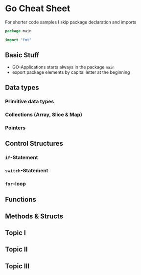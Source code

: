 # Go Cheat Sheet


For shorter code samples I skip package declaration and imports

<!-- code -->
```go
package main

import "fmt"
```

## Basic Stuff

- GO-Applications starts always in the package `main`
- export package elements by capital letter at the beginning

## Data types

### Primitive  data types
### Collections (Array, Slice & Map)
### Pointers

## Control Structures
### `if`-Statement
### `switch`-Statement
### `for`-loop

## Functions

## Methods & Structs


## Topic I



## Topic II



## Topic III
